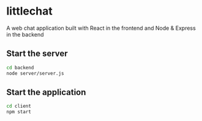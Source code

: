 # littlechat

A web chat application built with React in the frontend and Node & Express in the backend

## Start the server

```sh
cd backend
node server/server.js
```

## Start the application

```sh
cd client
npm start
```
